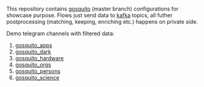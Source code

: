 This repository contains [gosquito](https://github.com/livelace/gosquito) (master branch) configurations for showcase purpose.
Flows just send data to [kafka](https://kafka.apache.org/intro) topics, all futher postprocessing (matching, keeping, enriching etc.) happens on private side.

Demo telegram channels with filtered data:

1. [gosquito_apps](https://t.me/gosquito_apps) 
2. [gosquito_dark](https://t.me/gosquito_dark) 
3. [gosquito_hardware](https://t.me/gosquito_hardware) 
4. [gosquito_orgs](https://t.me/gosquito_orgs) 
5. [gosquito_persons](https://t.me/gosquito_persons) 
6. [gosquito_science](https://t.me/gosquito_science) 
